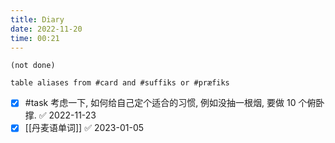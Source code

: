 ```yaml
---
title: Diary
date: 2022-11-20
time: 00:21
---
```


```tasks
(not done)
```

```dataview
table aliases from #card and #suffiks or #præfiks 
```


- [x] #task 考虑一下, 如何给自己定个适合的习惯, 例如没抽一根烟, 要做 10 个俯卧撑. ✅ 2022-11-23
- [x] [[丹麦语单词]] ✅ 2023-01-05